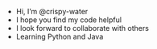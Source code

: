 - Hi, I’m @crispy-water
- I hope you find my code helpful
- I look forward to collaborate with others
- Learning Python and Java

<!---
crispy-water/crispy-water is a ✨ special ✨ repository because its `README.md` (this file) appears on your GitHub profile.
You can click the Preview link to take a look at your changes.
--->
